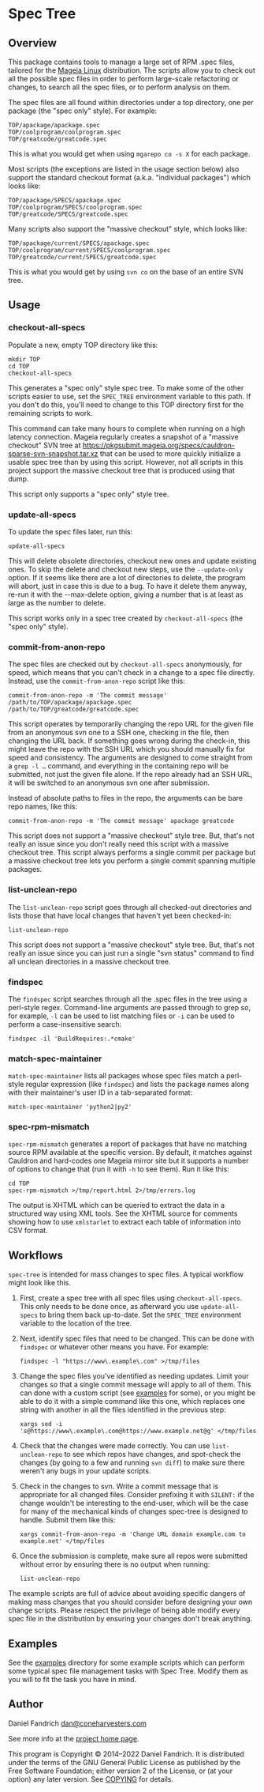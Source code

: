 # Spec Tree

## Overview

This package contains tools to manage a large set of RPM .spec files, tailored
for the [Mageia Linux] distribution.  The scripts allow you to check out all the
possible spec files in order to perform large-scale refactoring or changes, to
search all the spec files, or to perform analysis on them.

The spec files are all found within directories under a top directory, one per
package (the "spec only" style). For example:

    TOP/apackage/apackage.spec
    TOP/coolprogram/coolprogram.spec
    TOP/greatcode/greatcode.spec

This is what you would get when using `mgarepo co -s X` for each package.

Most scripts (the exceptions are listed in the usage section below) also
support the standard checkout format (a.k.a. "individual packages") which looks
like:

    TOP/apackage/SPECS/apackage.spec
    TOP/coolprogram/SPECS/coolprogram.spec
    TOP/greatcode/SPECS/greatcode.spec

Many scripts also support the "massive checkout" style, which looks like:

    TOP/apackage/current/SPECS/apackage.spec
    TOP/coolprogram/current/SPECS/coolprogram.spec
    TOP/greatcode/current/SPECS/greatcode.spec

This is what you would get by using `svn co` on the base of an entire SVN tree.

## Usage

### checkout-all-specs

Populate a new, empty TOP directory like this:

    mkdir TOP
    cd TOP
    checkout-all-specs

This generates a "spec only" style spec tree.  To make some of the other
scripts easier to use, set the `SPEC_TREE` environment variable to this path.
If you don't do this, you'll need to change to this TOP directory first for the
remaining scripts to work.

This command can take many hours to complete when running on a high latency
connection. Mageia regularly creates a snapshot of a "massive checkout" SVN
tree at https://pkgsubmit.mageia.org/specs/cauldron-sparse-svn-snapshot.tar.xz
that can be used to more quickly initialize a usable spec tree than by using
this script.  However, not all scripts in this project support the massive
checkout tree that is produced using that dump.

This script only supports a "spec only" style tree.

### update-all-specs

To update the spec files later, run this:

    update-all-specs

This will delete obsolete directories, checkout new ones and update existing
ones. To skip the delete and checkout new steps, use the `--update-only`
option. If it seems like there are a lot of directories to delete, the program
will abort, just in case this is due to a bug. To have it delete them anyway,
re-run it with the --max-delete option, giving a number that is at least as
large as the number to delete.

This script works only in a spec tree created by `checkout-all-specs` (the
"spec only" style).

### commit-from-anon-repo

The spec files are checked out by `checkout-all-specs` anonymously, for speed,
which means that you can't check in a change to a spec file directly. Instead,
use the `commit-from-anon-repo` script like this:

    commit-from-anon-repo -m 'The commit message' /path/to/TOP/apackage/apackage.spec /path/to/TOP/greatcode/greatcode.spec

This script operates by temporarily changing the repo URL for the given file
from an anonymous svn one to a SSH one, checking in the file, then changing the
URL back. If something goes wrong during the check-in, this might leave the
repo with the SSH URL which you should manually fix for speed and consistency.
The arguments are designed to come straight from a `grep -l …` command, and
everything in the containing repo will be submitted, not just the given file
alone. If the repo already had an SSH URL, it will be switched to an anonymous
svn one after submission.

Instead of absolute paths to files in the repo, the arguments can be bare repo
names, like this:

    commit-from-anon-repo -m 'The commit message' apackage greatcode

This script does not support a "massive checkout" style tree. But, that's not
really an issue since you don't really need this script with a massive checkout
tree. This script always performs a single commit per package but a massive
checkout tree lets you perform a single commit spanning multiple packages.

### list-unclean-repo

The `list-unclean-repo` script goes through all checked-out directories and
lists those that have local changes that haven't yet been checked-in:

    list-unclean-repo

This script does not support a "massive checkout" style tree. But, that's not
really an issue since you can just run a single "svn status" command to find
all unclean directories in a massive checkout tree.

### findspec

The `findspec` script searches through all the .spec files in the tree using
a perl-style regex. Command-line arguments are passed through to grep so, for
example, `-l` can be used to list matching files or `-i` can be used to
perform a case-insensitive search:

    findspec -il 'BuildRequires:.*cmake'

### match-spec-maintainer

`match-spec-maintainer` lists all packages whose spec files match a perl-style
regular expression (like `findspec`) and lists the package names along with
their maintainer's user ID in a tab-separated format:

    match-spec-maintainer 'python2|py2'

### spec-rpm-mismatch

`spec-rpm-mismatch` generates a report of packages that have no matching source
RPM available at the specific version. By default, it matches against Cauldron
and hard-codes one Mageia mirror site but it supports a number of options to
change that (run it with `-h` to see them). Run it like this:

    cd TOP
    spec-rpm-mismatch >/tmp/report.html 2>/tmp/errors.log

The output is XHTML which can be queried to extract the data in a structured
way using XML tools. See the XHTML source for comments showing how to use
`xmlstarlet` to extract each table of information into CSV format.

## Workflows

`spec-tree` is intended for mass changes to spec files. A typical workflow
might look like this.

1. First, create a spec tree with all spec files using `checkout-all-specs`.
   This only needs to be done once, as afterward you use `update-all-specs` to
   bring them back up-to-date. Set the `SPEC_TREE` environment variable to the
   location of the tree.

2. Next, identify spec files that need to be changed. This can be done with
   `findspec` or whatever other means you have. For example:

    `findspec -l "https://www\.example\.com" >/tmp/files`

3. Change the spec files you've identified as needing updates.  Limit your
   changes so that a single commit message will apply to all of them.  This can
   done with a custom script (see [examples] for some), or you might be able to
   do it with a simple command like this one, which replaces one string with
   another in all the files identified in the previous step:

    `xargs sed -i 's@https://www\.example\.com@https://www.example.net@g' </tmp/files`

4. Check that the changes were made correctly. You can use `list-unclean-repo`
   to see which repos have changes, and spot-check the changes (by going to a
   few and running `svn diff`) to make sure there weren't any bugs in your
   update scripts.

5. Check in the changes to svn. Write a commit message that is appropriate for
   all changed files. Consider prefixing it with `SILENT:` if the change
   wouldn't be interesting to the end-user, which will be the case for many of
   the mechanical kinds of changes spec-tree is designed to handle. Submit them
   like this:

    `xargs commit-from-anon-repo -m 'Change URL domain example.com to example.net' </tmp/files`

6. Once the submission is complete, make sure all repos were submitted without
   error by ensuring there is no output when running:

    `list-unclean-repo`

The example scripts are full of advice about avoiding specific dangers of
making mass changes that you should consider before designing your own change
scripts. Please respect the privilege of being able modify every spec file in
the distribution by ensuring your changes don't break anything.

## Examples

See the [examples] directory for some example scripts which can perform some
typical spec file management tasks with Spec Tree. Modify them as you will
to fit the task you have in mind.

## Author

Daniel Fandrich <dan@coneharvesters.com>

See more info at the [project home page].

This program is Copyright © 2014–2022 Daniel Fandrich. It is distributed under
the terms of the GNU General Public License as published by the Free Software
Foundation; either version 2 of the License, or (at your option) any later
version. See [COPYING] for details.

[Mageia Linux]: https://www.mageia.org/
[examples]: examples/
[project home page]: https://github.com/dfandrich/spec-tree/
[COPYING]: COPYING
